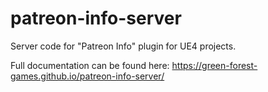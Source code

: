 # patreon-info-server
Server code for "Patreon Info" plugin for UE4 projects.

Full documentation can be found here: https://green-forest-games.github.io/patreon-info-server/
